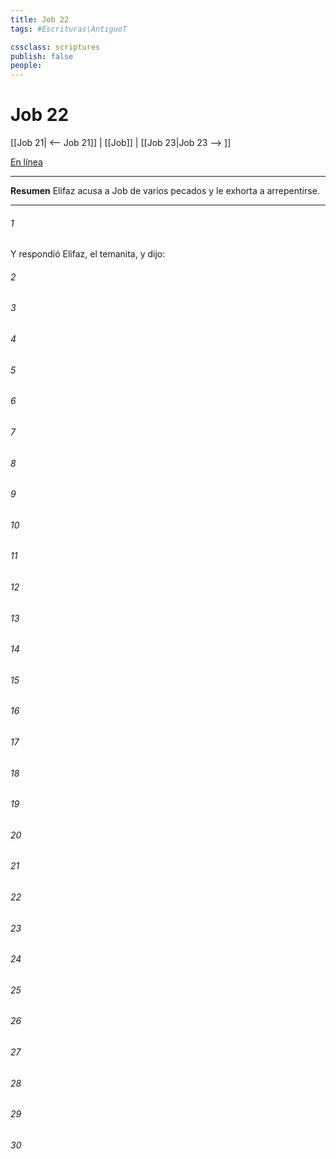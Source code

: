 ```yaml
---
title: Job 22
tags: #Escrituras\AntiguoT

cssclass: scriptures
publish: false
people:
---
```


# Job 22
[[Job 21| <-- Job 21]] | [[Job]] | [[Job 23|Job 23 --> ]]

[En línea](https://churchofjesuschrist.org/study/scriptures/ot/job/22?lang=spa)

---
__Resumen__
Elifaz acusa a Job de varios pecados y le exhorta a arrepentirse.

---
###### 1 
Y respondió Elifaz, el temanita, y dijo:

###### 2 


###### 3 


###### 4 


###### 5 


###### 6 


###### 7 


###### 8 


###### 9 


###### 10 


###### 11 


###### 12 


###### 13 


###### 14 


###### 15 


###### 16 


###### 17 


###### 18 


###### 19 


###### 20 


###### 21 


###### 22 


###### 23 


###### 24 


###### 25 


###### 26 


###### 27 


###### 28 


###### 29 


###### 30 


